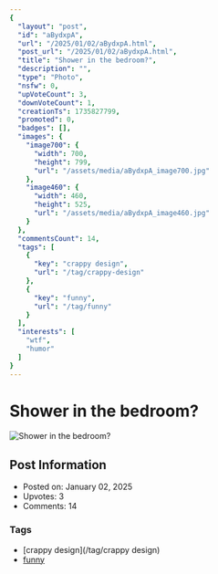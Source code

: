 ```yaml
---
{
  "layout": "post",
  "id": "aBydxpA",
  "url": "/2025/01/02/aBydxpA.html",
  "post_url": "/2025/01/02/aBydxpA.html",
  "title": "Shower in the bedroom?",
  "description": "",
  "type": "Photo",
  "nsfw": 0,
  "upVoteCount": 3,
  "downVoteCount": 1,
  "creationTs": 1735827799,
  "promoted": 0,
  "badges": [],
  "images": {
    "image700": {
      "width": 700,
      "height": 799,
      "url": "/assets/media/aBydxpA_image700.jpg"
    },
    "image460": {
      "width": 460,
      "height": 525,
      "url": "/assets/media/aBydxpA_image460.jpg"
    }
  },
  "commentsCount": 14,
  "tags": [
    {
      "key": "crappy design",
      "url": "/tag/crappy-design"
    },
    {
      "key": "funny",
      "url": "/tag/funny"
    }
  ],
  "interests": [
    "wtf",
    "humor"
  ]
}
---
```


# Shower in the bedroom?

![Shower in the bedroom?](/assets/media/aBydxpA_image700.jpg)

## Post Information

- Posted on: January 02, 2025
- Upvotes: 3
- Comments: 14

### Tags

- [crappy design](/tag/crappy design)
- [funny](/tag/funny)
